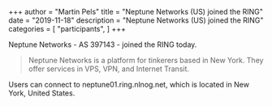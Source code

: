 +++
author = "Martin Pels"
title = "Neptune Networks (US) joined the RING"
date = "2019-11-18"
description = "Neptune Networks (US) joined the RING"
categories = [
    "participants",
]
+++

Neptune Networks - AS 397143 - joined the RING today.

> Neptune Networks is a platform for tinkerers based in New York. They offer services in VPS, VPN, and Internet Transit.

Users can connect to neptune01.ring.nlnog.net, which is located in New York, United States.


